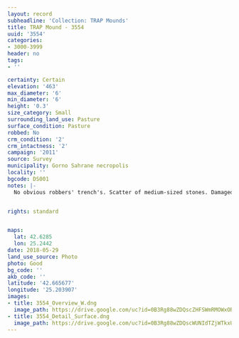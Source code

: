 ```yaml
---
layout: record
subheadline: 'Collection: TRAP Mounds'
title: TRAP Mound - 3554
uuid: '3554'
categories:
- 3000-3999
header: no
tags:
- ''

certainty: Certain
elevation: '463'
max_diameter: '6'
min_diameter: '6'
height: '0.3'
size_category: Small
surrounding_land_use: Pasture
surface_condition: Pasture
robbed: No
crm_condition: '2'
crm_intactness: '2'
campaign: '2011'
source: Survey
municipality: Gorno Sahrane necropolis
locality: ''
bgcode: DS001
notes: |-
  No obvious robbers' trench's. Scatter of medium-sized stones. Damaged by agricultural activity. Built on partial slope, west side higher than east.


rights: standard


maps:
  lat: 42.6285
  lon: 25.2442
date: 2018-05-29
land_use_source: Photo
photo: Good
bg_code: ''
akb_code: ''
latitude: '42.665677'
longitude: '25.203907'
images:
- title: 3554_Overview_W.dng
  image_path: https://drive.google.com/uc?id=0B3Rg88wZDQscZHFSWmRMOWxOR0U
- title: 3554_Detail_Surface.dng
  image_path: https://drive.google.com/uc?id=0B3Rg88wZDQscWUNIdTZjWTkxUTA
---
```

